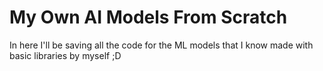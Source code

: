 # My Own AI Models From Scratch

In here I'll be saving all the code for the ML models that I know made with basic libraries by myself ;D
